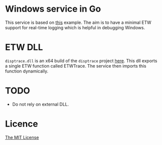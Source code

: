 # Windows service in Go

This service is based on [this](https://godoc.org/golang.org/x/sys/windows/svc/example) example. The aim is to have a minimal ETW support for real-time logging which is helpful in debugging Windows.

# ETW DLL

`disptrace.dll` is an x64 build of the `disptrace` project [here](https://github.com/flowerinthenight/win32-etw-manifest). This dll exports a single ETW function called ETWTrace. The service then imports this function dynamically.

# TODO

* Do not rely on external DLL.

# Licence

[The MIT License](./LICENSE.md)
